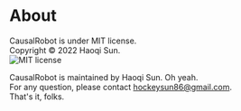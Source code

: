 # About

CausalRobot is under MIT license.  
Copyright &copy; 2022 Haoqi Sun.  
![MIT license](https://img.shields.io/badge/License-MIT-blue.svg)

CausalRobot is maintained by Haoqi Sun. Oh yeah.  
For any question, please contact <hockeysun86@gmail.com>.  
That's it, folks.
